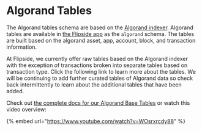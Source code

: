 # Algorand Tables

The Algorand tables schema are based on the [Algorand indexer](https://github.com/algorand/indexer/releases/tag/2.8.0). Algorand tables are available in [the Flipside app](https://app.flipsidecrypto.com/velocity) as the `algorand` schema. The tables are built based on the algorand asset, app, account,  block, and transaction information.

At Flipside, we currently offer raw tables based on the Algorand indexer with the exception of transactions broken into separate tables based on transaction type. Click the following link to learn more about the tables. We will be continuing to add further curated tables of Algorand data so check back intermittently to learn about the additional tables that have been added.

Check out [the complete docs for our Algorand Base Tables](algorand-base-tables/) or watch this video overview:

{% embed url="https://www.youtube.com/watch?v=WOsrxrcdy88" %}




